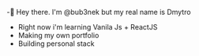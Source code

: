 -👋 Hey there. I'm @bub3nek but my real name is Dmytro
- Right now i'm learning Vanila Js + ReactJS
- Making my own portfolio 
- Building personal stack

<!---
bub3nek/bub3nek is a ✨ special ✨ repository because its `README.md` (this file) appears on your GitHub profile.
You can click the Preview link to take a look at your changes.
--->
